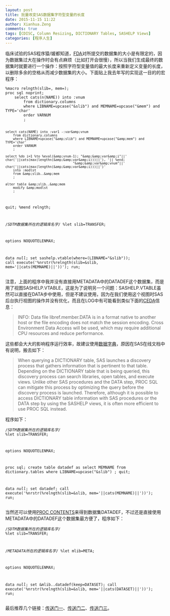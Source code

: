 ```yaml
---
layout: post
title: 批量改变SAS数据集字符型变量的长度
date: 2015-11-15 11:22
author: Xianhua.Zeng
comments: true
tags: [CDISC, Column Resizing, DICTIONARY Tables, SASHELP Views]
categories: [程序人生]
---
```

<p>临床试验的SAS程序猿/媛都知道，<span style="text-decoration: underline;"><a href="http://www.fda.gov/downloads/ForIndustry/DataStandards/StudyDataStandards/UCM312964.pdf" target="_blank">FDA</a></span>对所提交的数据集的大小是有限定的，因为数据集过大在操作时会有点麻烦（比如打开会很慢），所以当我们生成最终的数据集时就要进行一个操作：按照字符型变量值的最大长度来重新定义变量的长度，以删除多余的空格从而减少数据集的大小。下面贴上我去年写的实现这一目的的宏程序：<!--more--></p><pre><code>%macro relngth(slib=, mem=);
proc sql noprint;
    select cats(n(NAME)) into :vnum
        from dictionary.columns
        where LIBNAME=upcase("&amp;slib") and MEMNAME=upcase("&amp;mem") and  TYPE='char'
        order VARNUM
        ;

    select cats(NAME) into :var1 -:var&amp;vnum
        from dictionary.columns
        where LIBNAME=upcase("&amp;slib") and MEMNAME=upcase("&amp;mem") and  TYPE='char'
        order VARNUM
        ;

    select %do i=1 %to %eval(&amp;vnum-1); "&amp;&amp;var&amp;i"||' char('||cats(max(lengthn(&amp;&amp;var&amp;i)))||'), '|| %end;
                                       "&amp;&amp;var&amp;vnum"||' char('||cats(max(lengthn(&amp;&amp;var&amp;i)))||')'
        into :modlst
        from &amp;slib..&amp;mem
        ;

    alter table &amp;slib..&amp;mem
        modify &amp;modlst
        ;
quit;
%mend relngth;

/*SDTM数据集所在的逻辑库名字*/
%let slib=TRANSFER;

options NOQUOTELENMAX;

data _null_;
    set sashelp.vtable(where=(LIBNAME="&amp;slib"));
    call execute('%nrstr(%relngth(slib=&amp;slib, mem='||cats(MEMNAME)||'))');
run;
</code></pre><p>注意，上面的程序中我并没有直接用METADATA中的DATADEF这个数据集，而是用了视图SASHELP.VTABLE，这是为了说明另一个问题：SASHELP.VTABLE虽然可以直接在DATA步中使用，但是不建议使用，因为在我们使用这个视图时SAS后台执行视图的操作并没有优化，而且在LOG中有可能看到类似下面的<span style="text-decoration: underline;"><a href="http://support.sas.com/kb/15/379.html" target="_blank">CEDA</a></span>信息：</p><blockquote><p>INFO: Data file libref.member.DATA is in a format native to another host or the file encoding does not match the session encoding. Cross Environment Data Access will be used, which may require additional CPU resources and reduce performance.</p></blockquote><p>这些都会大大的影响程序运行效率，故建议使用<span style="text-decoration: underline;"><a href="http://support.sas.com/documentation/cdl/en/sqlproc/62086/HTML/default/viewer.htm#a001385596.htm" target="_blank">数据字典</a></span>，原因在SAS在线文档中有说明，搬去如下：</p><blockquote><p>When querying a DICTIONARY table, SAS launches a discovery process that gathers information that is pertinent to that table. Depending on the DICTIONARY table that is being queried, this discovery process can search libraries, open tables, and execute views. Unlike other SAS procedures and the DATA step, PROC SQL can mitigate this process by optimizing the query before the discovery process is launched. Therefore, although it is possible to access DICTIONARY table information with SAS procedures or the DATA step by using the SASHELP views, it is often more efficient to use PROC SQL instead.</p></blockquote><p>程序如下：</p><pre><code>/*SDTM数据集所在的逻辑库名字*/
%let slib=TRANSFER;

options NOQUOTELENMAX;

proc sql;
    create table datadef as
        select MEMNAME
        from dictionary.tables
        where LIBNAME=upcase("&amp;slib")
        ;
quit;

data _null_;
    set datadef;
    call execute('%nrstr(%relngth(slib=&amp;slib, mem='||cats(MEMNAME)||'))');
run;
</code></pre><p>当然还可以使用<span style="text-decoration: underline;"><a href="http://support.sas.com/documentation/cdl/en/proc/61895/HTML/default/viewer.htm#a000085768.htm" target="_blank">PROC CONTENTS</a></span>来得到数据集DATADEF，不过还是直接使用METADATA中的DATADEF这个数据集最方便了，程序如下：</p><pre><code>/*SDTM数据集所在的逻辑库名字*/
%let slib=TRANSFER;

/*METADATA所在的逻辑库名字*/
%let mlib=META;

options NOQUOTELENMAX;

data _null_;
    set &amp;mlib..datadef(keep=DATASET);
    call execute('%nrstr(%relngth(slib=&amp;slib, mem='||cats(DATASET)||'))');
run;
</code></pre><p>最后推荐几个链接：<span style="text-decoration: underline;"><a href="http://www.fda.gov/BiologicsBloodVaccines/DevelopmentApprovalProcess/ucm209137.htm" target="_blank">传送门一</a></span>、<span style="text-decoration: underline;"><a href="http://www.fda.gov/downloads/Drugs/DevelopmentApprovalProcess/FormsSubmissionRequirements/ElectronicSubmissions/UCM254113.pdf" target="_blank">传送门二</a></span>、<span style="text-decoration: underline;"><a href="http://www.phusewiki.org/wiki/index.php?title=Data_Sizing_Best_Practices_Recommendation" target="_blank">传送门三</a></span>。</p>